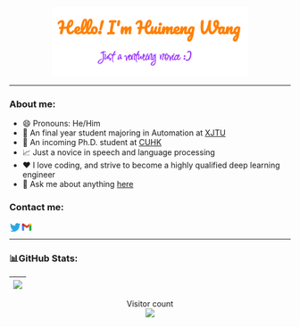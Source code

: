 <p align="center"><a href="https://echo-hmwang.github.io/"><img width="70%" alt="Hello, I'm Huimeng Wang." src="./assets/gh-readme-header.png" /></a></p>

____________________________________________
### About me:
- 😄 Pronouns: He/Him
- 👋 An final year student majoring in Automation at [XJTU](https://www.xjtu.edu.cn)
- 🏫 An incoming Ph.D. student at [CUHK](https://www.cuhk.edu.hk/chinese/)
- 📈 Just a novice in speech and language processing
- ❤️ I love coding, and strive to become a highly qualified deep learning engineer
- 💬 Ask me about anything [here](https://github.com/echo-hmwang/echo-hmwang/issues)
### Contact me:
<a href="https://twitter.com/WANGHUIMENG_">
  <img align="left" alt="Huimeng Wang | Twitter" width="21px" src="https://raw.githubusercontent.com/echo-hmwang/echo-hmwang/master/assets/twitter.svg" />
</a>
<a href="mailto:wanghuimeng66@gmail.com">
  <img align="left" alt="Huimeng Wang | Gmail" width="20px" src="https://raw.githubusercontent.com/echo-hmwang/echo-hmwang/master/assets/gmail.svg" />
</a>
<br />

___________________________________________________________________________________________________________

### 📊GitHub Stats:
<div align=center> 

| <a href="https://github.com/anuraghazra/github-readme-stats"><img align="center" src="https://github-readme-stats.vercel.app/api?username=echo-hmwang&count_private=true&show_icons=true&theme=transparent" /></a> |
| ------------------------------------------------- |

<p align="center"> 
  Visitor count<br>
  <img src="https://profile-counter.glitch.me/echo-hmwang/count.svg" />
</p>
